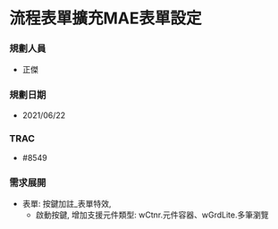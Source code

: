 # 流程表單擴充MAE表單設定

### <div id="user">規劃人員</div>
* 正傑

### <div id="updatedate">規劃日期</div>
* 2021/06/22

### <div id="trac">TRAC</div>
* #8549

### <div id="requirement">需求展開</div>
* 表單: 按鍵加註_表單特效, 
    * 啟動按鍵, 增加支援元件類型: wCtnr.元件容器、wGrdLite.多筆瀏覽